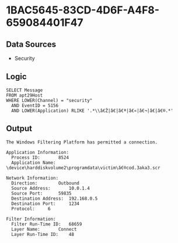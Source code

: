 # 1BAC5645-83CD-4D6F-A4F8-659084401F47

## Data Sources
* Security<br>

## Logic

```
SELECT Message
FROM apt29Host
WHERE LOWER(Channel) = "security"
  AND EventID = 5156
  AND LOWER(Application) RLIKE '.*\\â€Ž|â€|â€ª|â€«|â€¬|â€|â€®.*'

```

## Output

```
The Windows Filtering Platform has permitted a connection.

Application Information:
  Process ID:		8524
  Application Name:	\device\harddiskvolume2\programdata\victim\â€®cod.3aka3.scr

Network Information:
  Direction:		Outbound
  Source Address:		10.0.1.4
  Source Port:		59835
  Destination Address:	192.168.0.5
  Destination Port:		1234
  Protocol:		6

Filter Information:
  Filter Run-Time ID:	68659
  Layer Name:		Connect
  Layer Run-Time ID:	48
```
